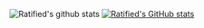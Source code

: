 ![Ratified's github stats](https://github-readme-stats.vercel.app/api/top-langs/?username=Ratified&count_private=true&layout=compact&show_icons=true&theme=radical)
[![Ratified's GitHub stats](https://github-readme-stats.vercel.app/api?username=Ratified)](https://github.com/anuraghazra/github-readme-stats)
